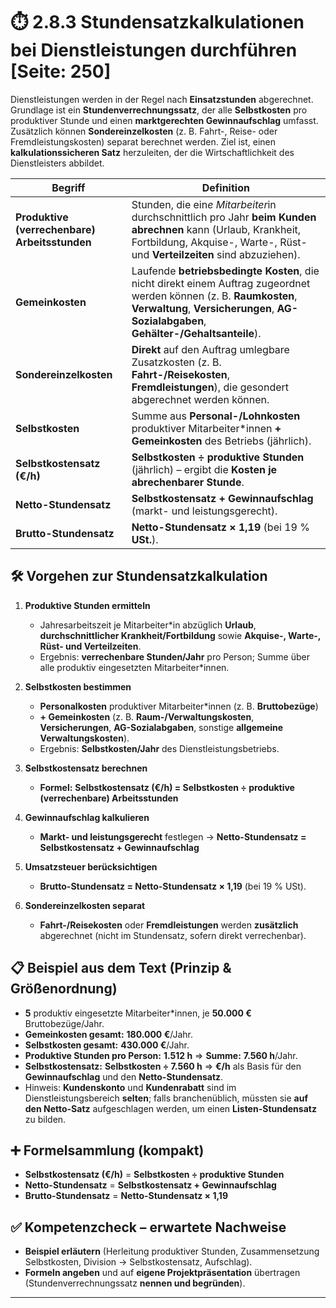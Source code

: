 # ⏱️ 2.8.3 Stundensatzkalkulationen bei Dienstleistungen durchführen [Seite: 250]

Dienstleistungen werden in der Regel nach **Einsatzstunden** abgerechnet. Grundlage ist ein **Stundenverrechnungssatz**, der alle **Selbstkosten** pro produktiver Stunde und einen **marktgerechten Gewinnaufschlag** umfasst. Zusätzlich können **Sondereinzelkosten** (z. B. Fahrt-, Reise- oder Fremdleistungskosten) separat berechnet werden. Ziel ist, einen **kalkulationssicheren Satz** herzuleiten, der die Wirtschaftlichkeit des Dienstleisters abbildet.

| Begriff                                       | Definition                                                                                                                                                                                                    |
| --------------------------------------------- | ------------------------------------------------------------------------------------------------------------------------------------------------------------------------------------------------------------- |
| **Produktive (verrechenbare) Arbeitsstunden** | Stunden, die ein*e Mitarbeiter*in durchschnittlich pro Jahr **beim Kunden abrechnen** kann (Urlaub, Krankheit, Fortbildung, Akquise-, Warte-, Rüst- und **Verteilzeiten** sind abzuziehen).                   |
| **Gemeinkosten**                              | Laufende **betriebsbedingte Kosten**, die nicht direkt einem Auftrag zugeordnet werden können (z. B. **Raumkosten**, **Verwaltung**, **Versicherungen**, **AG-Sozialabgaben**, **Gehälter-/Gehaltsanteile**). |
| **Sondereinzelkosten**                        | **Direkt** auf den Auftrag umlegbare Zusatzkosten (z. B. **Fahrt-/Reisekosten**, **Fremdleistungen**), die gesondert abgerechnet werden können.                                                               |
| **Selbstkosten**                              | Summe aus **Personal-/Lohnkosten** produktiver Mitarbeiter*innen **+** **Gemeinkosten** des Betriebs (jährlich).                                                                                              |
| **Selbstkostensatz (€/h)**                    | **Selbstkosten ÷ produktive Stunden** (jährlich) – ergibt die **Kosten je abrechenbarer Stunde**.                                                                                                             |
| **Netto-Stundensatz**                         | **Selbstkostensatz + Gewinnaufschlag** (markt- und leistungsgerecht).                                                                                                                                         |
| **Brutto-Stundensatz**                        | **Netto-Stundensatz × 1,19** (bei 19 % **USt.**).                                                                                                                                                             |

## 🛠️ Vorgehen zur Stundensatzkalkulation

1. **Produktive Stunden ermitteln**

   * Jahresarbeitszeit je Mitarbeiter*in abzüglich **Urlaub**, **durchschnittlicher Krankheit/Fortbildung** sowie **Akquise-, Warte-, Rüst- und Verteilzeiten**.
   * Ergebnis: **verrechenbare Stunden/Jahr** pro Person; Summe über alle produktiv eingesetzten Mitarbeiter*innen.

2. **Selbstkosten bestimmen**

   * **Personalkosten** produktiver Mitarbeiter*innen (z. B. **Bruttobezüge**)
   * **+ Gemeinkosten** (z. B. **Raum-/Verwaltungskosten**, **Versicherungen**, **AG-Sozialabgaben**, sonstige **allgemeine Verwaltungskosten**).
   * Ergebnis: **Selbstkosten/Jahr** des Dienstleistungsbetriebs.

3. **Selbstkostensatz berechnen**

   * **Formel:**
     **Selbstkostensatz (€/h) = Selbstkosten ÷ produktive (verrechenbare) Arbeitsstunden**

4. **Gewinnaufschlag kalkulieren**

   * **Markt- und leistungsgerecht** festlegen → **Netto-Stundensatz = Selbstkostensatz + Gewinnaufschlag**

5. **Umsatzsteuer berücksichtigen**

   * **Brutto-Stundensatz = Netto-Stundensatz × 1,19** (bei 19 % USt).

6. **Sondereinzelkosten separat**

   * **Fahrt-/Reisekosten** oder **Fremdleistungen** werden **zusätzlich** abgerechnet (nicht im Stundensatz, sofern direkt verrechenbar).

## 📋 Beispiel aus dem Text (Prinzip & Größenordnung)

* **5** produktiv eingesetzte Mitarbeiter*innen, je **50.000 €** Bruttobezüge/Jahr.
* **Gemeinkosten gesamt:** **180.000 €**/Jahr.
* **Selbstkosten gesamt:** **430.000 €**/Jahr.
* **Produktive Stunden pro Person:** **1.512 h** ⇒ **Summe:** **7.560 h**/Jahr.
* **Selbstkostensatz:** **Selbstkosten ÷ 7.560 h** ⇒ **€/h** als Basis für den **Gewinnaufschlag** und den **Netto-Stundensatz**.
* Hinweis: **Kundenskonto** und **Kundenrabatt** sind im Dienstleistungsbereich **selten**; falls branchenüblich, müssten sie **auf den Netto-Satz** aufgeschlagen werden, um einen **Listen-Stundensatz** zu bilden.

## ➕ Formelsammlung (kompakt)

* **Selbstkostensatz (€/h)** = **Selbstkosten ÷ produktive Stunden**
* **Netto-Stundensatz** = **Selbstkostensatz + Gewinnaufschlag**
* **Brutto-Stundensatz** = **Netto-Stundensatz × 1,19**

## ✅ Kompetenzcheck – erwartete Nachweise

* **Beispiel erläutern** (Herleitung produktiver Stunden, Zusammensetzung Selbstkosten, Division → Selbstkostensatz, Aufschlag).
* **Formeln angeben** und auf **eigene Projektpräsentation** übertragen (Stundenverrechnungssatz **nennen und begründen**).


---
